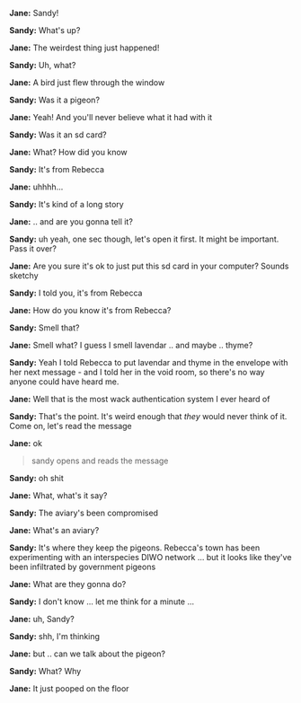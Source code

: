 **Jane:** Sandy!

**Sandy:** What's up?

**Jane:** The weirdest thing just happened!

**Sandy:** Uh, what?

**Jane:** A  bird just flew through the window

**Sandy:** Was it a pigeon?

**Jane:** Yeah! And you'll never believe what it had with it

**Sandy:** Was it an sd card?

**Jane:** What? How did you know

**Sandy:** It's from Rebecca

**Jane:** uhhhh...

**Sandy:** It's kind of a long story

**Jane:** .. and are you gonna tell it?

**Sandy:** uh yeah, one sec though, let's open it first. It might be important. Pass it over?

**Jane:** Are you sure it's ok to just put this sd card in your computer? Sounds sketchy

**Sandy:** I told you, it's from Rebecca

**Jane:** How do you know it's from Rebecca?

**Sandy:** Smell that?

**Jane:** Smell what? I guess I smell lavendar .. and maybe .. thyme?

**Sandy:** Yeah I told Rebecca to put lavendar and thyme in the envelope with her next message - and I told her in the void room, so there's no way anyone could have heard me. 

**Jane:** Well that is the most wack authentication system I ever heard of

**Sandy:** That's the point. It's weird enough that *they* would never think of it. Come on, let's read the message

**Jane:** ok


> sandy opens and reads the message


**Sandy:** oh shit

**Jane:** What, what's it say?

**Sandy:** The aviary's been compromised

**Jane:** What's an aviary?

**Sandy:** It's where they keep the pigeons. Rebecca's town has been experimenting with an interspecies DIWO network ... but it looks like they've been infiltrated by government pigeons

**Jane:** What are they gonna do?

**Sandy:** I don't know ... let me think for a minute ...

**Jane:** uh, Sandy?

**Sandy:** shh, I'm thinking

**Jane:** but .. can we talk about the pigeon?

**Sandy:** What? Why

**Jane:** It just pooped on the floor